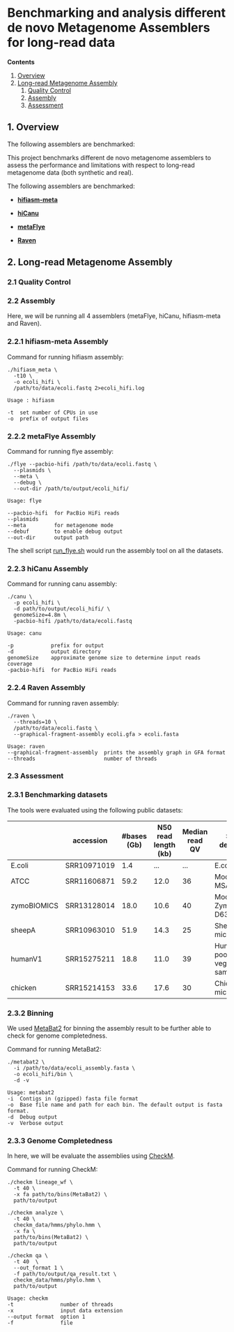 # Benchmarking and analysis different de novo Metagenome Assemblers for long-read data


**Contents**

1. [Overview](#1-overview)
2. [Long-read Metagenome Assembly](#2-long-read-metagenome-assembly)
    1.  [Quality Control](#21--quality-control)
    2.  [Assembly](#22--assembly)
    3.  [Assessment](#23--assessment)


## 1. Overview

The following assemblers are benchmarked:

This project benchmarks different de novo metagenome assemblers to assess the performance and limitations with respect to long-read metagenome data (both synthetic and real).

The following assemblers are benchmarked:

* [**hifiasm-meta**](https://github.com/xfengnefx/hifiasm-meta)

* [**hiCanu**](https://github.com/marbl/canu)

* [**metaFlye**](https://github.com/fenderglass/Flye)

* [**Raven**](https://github.com/lbcb-sci/raven)


  

## 2. Long-read Metagenome Assembly


### 2.1 Quality Control

### 2.2 Assembly
Here, we will be running all 4 assemblers (metaFlye, hiCanu, hifiasm-meta and Raven).

### 2.2.1 hifiasm-meta Assembly

Command for running hifiasm assembly:

```
./hifiasm_meta \
  -t10 \
  -o ecoli_hifi \
  /path/to/data/ecoli.fastq 2>ecoli_hifi.log
```
```
Usage : hifiasm

-t  set number of CPUs in use
-o  prefix of output files
```

### 2.2.2 metaFlye Assembly
Command for running flye assembly:

```
./flye --pacbio-hifi /path/to/data/ecoli.fastq \
  --plasmids \
  --meta \ 
  --debug \ 
  --out-dir /path/to/output/ecoli_hifi/
``` 
```
Usage: flye 

--pacbio-hifi  for PacBio HiFi reads 
--plasmids   
--meta         for metagenome mode
--debuf        to enable debug output
--out-dir      output path
``` 

The shell script [run_flye.sh](script/flye.sh) would run the assembly tool on
all the datasets.

### 2.2.3 hiCanu Assembly 
Command for running canu assembly:
```
./canu \
  -p ecoli_hifi \
  -d path/to/output/ecoli_hifi/ \
  genomeSize=4.8m \ 
  -pacbio-hifi /path/to/data/ecoli.fastq 
```
```
Usage: canu 

-p            prefix for output
-d            output directory
genomeSize    approximate genome size to determine input reads coverage
-pacbio-hifi  for PacBio HiFi reads 
```

### 2.2.4 Raven Assembly
Command for running raven assembly:

```
./raven \
  --threads=10 \
  /path/to/data/ecoli.fastq \
  --graphical-fragment-assembly ecoli.gfa > ecoli.fasta
```
```
Usage: raven
--graphical-fragment-assembly  prints the assembly graph in GFA format  
--threads                      number of threads  
```

### 2.3 Assessment


### 2.3.1 Benchmarking datasets
The tools were evaluated using the following public datasets:


|                  | accession   | #bases (Gb) | N50 read<br>length (kb)| Median read QV | Sample description                               |
|------------------|-------------|-------------|-----------------------|----------------|--------------------------------------------------|
| E.coli        | SRR10971019 | 1.4       | ...                 | ...             | E.coli K12                    |
| ATCC        | SRR11606871 | 59.2        | 12.0                  | 36             | Mock, ATCC MSA-1003                     |
| zymoBIOMICS | SRR13128014 | 18.0        | 10.6                  | 40             | Mock, ZymoBIOMICS D6331                 |
| sheepA           | SRR10963010 | 51.9        | 14.3                  | 25             | Sheep gut microbiome                                  |
| humanV1          | SRR15275211 | 18.8        | 11.0                  | 39             | Human gut, pool of 4 vegan samples    |
| chicken          | SRR15214153 | 33.6        | 17.6                  | 30             | Chicken gut microbiome                           |



### 2.3.2 Binning 

We used [MetaBat2](https://bitbucket.org/berkeleylab/metabat/src/master/) for binning the assembly result to be further able to check for genome completedness.

Command for running MetaBat2:

```
./metabat2 \
  -i /path/to/data/ecoli_assembly.fasta \
  -o ecoli_hifi/bin \
  -d -v
```
```
Usage: metabat2
-i  Contigs in (gzipped) fasta file format 
-o  Base file name and path for each bin. The default output is fasta format.                   
-d  Debug output
-v  Verbose output
```

### 2.3.3 Genome Completedness
In here, we will be evaluate the assemblies using [CheckM](https://github.com/Ecogenomics/CheckM).

Command for running CheckM:

```
./checkm lineage_wf \
  -t 40 \
  -x fa path/to/bins(MetaBat2) \
  path/to/output
  
./checkm analyze \
  -t 40 \
  checkm_data/hmms/phylo.hmm \
  -x fa \
  path/to/bins(MetaBat2) \
  path/to/output

./checkm qa \
  -t 40  \
  --out_format 1 \
  -f path/to/output/qa_result.txt \
  checkm_data/hmms/phylo.hmm \
  path/to/output
```
```
Usage: checkm
-t               number of threads
-x               input data extension
--output format  option 1
-f               file         
```
